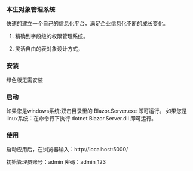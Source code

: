 ### 本生对象管理系统
快速的建立一个自己的信息化平台，满足企业信息化不断的成长变化。
1. 精确到字段级的权限管理系统。

2. 灵活自由的表对象设计方式，

### 安装
绿色版无需安装 

### 启动
如果您是windows系统:双击目录里的 Blazor.Server.exe 即可运行。 
如果您是linux系统：在命令行下执行 dotnet Blazor.Server.dll 即可运行。

### 使用

启动应用后，在浏览器输入：http://localhost:5000/ 

初始管理员账号：admin 密码：admin_123 
